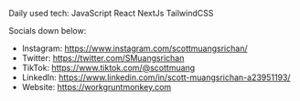 Daily used tech:
JavaScript
React
NextJs
TailwindCSS

Socials down below:
- Instagram: https://www.instagram.com/scottmuangsrichan/ 
- Twitter: https://twitter.com/SMuangsrichan
- TikTok: https://www.tiktok.com/@scottmuang
- LinkedIn: https://www.linkedin.com/in/scott-muangsrichan-a23951193/
- Website: https://workgruntmonkey.com

<!---
scottmuangsrichan/scottmuangsrichan is a ✨ special ✨ repository because its `README.md` (this file) appears on your GitHub profile.
You can click the Preview link to take a look at your changes.
--->

